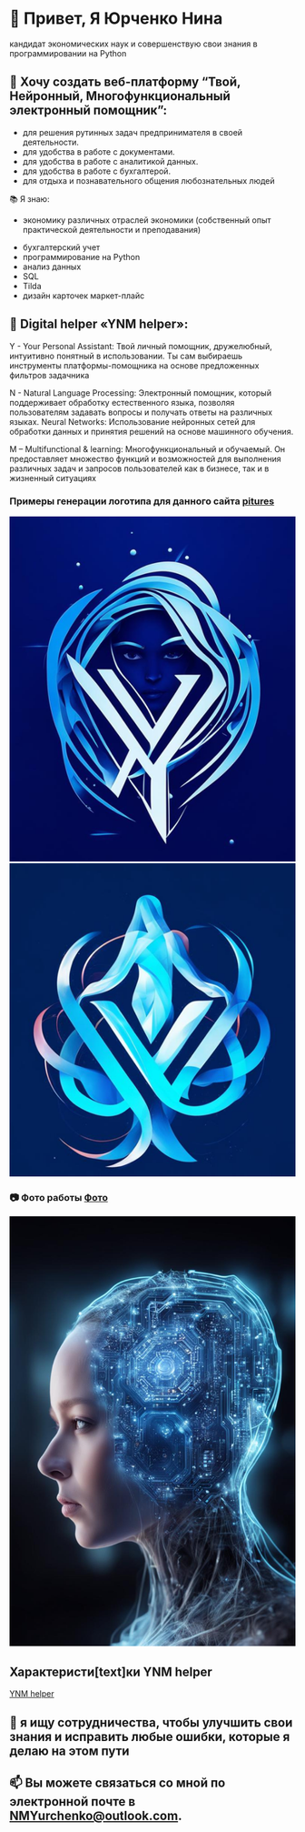 # 👋 Привет, Я Юрченко Нина 
кандидат экономических наук и совершенствую свои знания в программировании на Python
## 👀  Хочу создать веб-платформу  “Твой, Нейронный, Многофункциональный электронный помощник”: 
* для решения рутинных задач предпринимателя в своей деятельности.
* для удобства в работе с документами.
* для удобства в работе с аналитикой данных.
* для удобства в работе с бухгалтерой.
* для отдыха и познавательного общения любознательных людей

📚  Я знаю:
- экономику различных отраслей экономики (собственный опыт практической деятельности и преподавания)
* бухгалтерский учет
* программирование на Python
* анализ данных
* SQL
* Tilda
* дизайн карточек маркет-плайс

## 🌱  Digital helper «YNM helper»:

Y - Your Personal Assistant: Твой личный помощник, дружелюбный, интуитивно понятный в использовании. Ты сам выбираешь инструменты платформы-помощника на основе предложенных фильтров задачника 

N - Natural Language Processing: Электронный помощник, который поддерживает обработку естественного языка, позволяя пользователям задавать вопросы и получать ответы на различных языках. Neural Networks: Использование нейронных сетей для обработки данных и принятия решений на основе машинного обучения.

M – Multifunctional & learning: Многофункциональный и обучаемый. Он предоставляет множество функций и возможностей для выполнения различных задач и запросов пользователей как в бизнесе, так и в жизненный ситуациях
  
###  Примеры генерации логотипа для данного сайта [pitures](/pictures)

![1](<pictures/2024-03-17_23-20-27.png>)
![2](<pictures/2024-03-17_23-33-53.png>)

### 📷 Фото работы [Фото](/photos)

![YNM helper](photos/photo_2024-03-17_23-45-47.jpg)

## Характеристи[text]ки YNM helper
 [YNM helper ](<Characteristics_DigitalHelper-NMY.txt>)

## 💞️  я ищу сотрудничества, чтобы улучшить свои знания и исправить любые ошибки, которые я делаю на этом пути

## 📫 Вы можете связаться со мной по электронной почте в NMYurchenko@outlook.com.